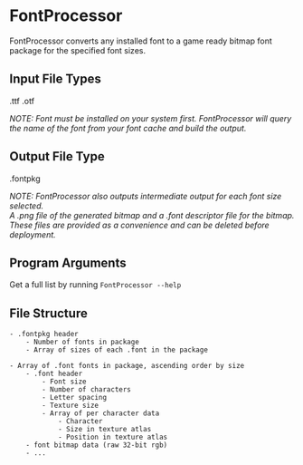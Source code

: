# FontProcessor

FontProcessor converts any installed font to a game ready bitmap font package for the specified font sizes.

## Input File Types

.ttf .otf

*NOTE: Font must be installed on your system first. FontProcessor will query the name of the font from your font cache and build the output.*

## Output File Type

.fontpkg

*NOTE: FontProcessor also outputs intermediate output for each font size selected.*  
*A .png file of the generated bitmap and a .font descriptor file for the bitmap. These files are provided as a convenience and can be deleted before deployment.*

## Program Arguments

Get a full list by running `FontProcessor --help`

## File Structure

```
- .fontpkg header  
    - Number of fonts in package
    - Array of sizes of each .font in the package

- Array of .font fonts in package, ascending order by size
    - .font header
        - Font size
        - Number of characters
        - Letter spacing
        - Texture size
        - Array of per character data
            - Character
            - Size in texture atlas
            - Position in texture atlas
    - font bitmap data (raw 32-bit rgb)
    - ...
```
